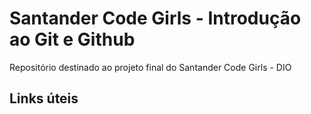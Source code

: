 # Santander Code Girls - Introdução ao Git e Github
Repositório destinado ao projeto final do Santander Code Girls - DIO
## Links úteis

